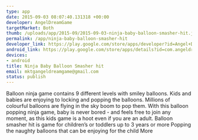 ```yaml
--- 
type: app
date: 2015-09-03 08:07:40.131318 +00:00
developer: AngelDreamGame
targetMarket: Both
thumb: /uploads/app/2015-09/2015-09-03-ninja-baby-balloon-smasher-hit.jpg
permalink: /app/ninja-baby-balloon-smasher-hit
developer_link: https://play.google.com/store/apps/developer?id=Angel+Dream+Game
android_link: https://play.google.com/store/apps/details?id=com.angeldreamgame.balloon.crush
devices: 
- android
title: Ninja Baby Balloon Smasher hit
email: mktgangeldreamgame@gmail.com
status: publish
---
```


Balloon ninja game contains 9 different levels with smiley balloons. Kids and babies are enjoying to locking and popping the balloons.
Millions of colourful balloons are flying in the sky boom to pop them.
With this balloon popping ninja game, baby is never bored - and feels free to join any moment, as this kids game is a hoot even if you are an adult.
Balloon smasher hit is game for children’s or toddlers up to 3 years or more
Popping the naughty balloons that can be enjoying for the child
More
